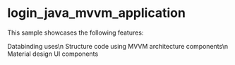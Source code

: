 # login_java_mvvm_application
This sample showcases the following features:

Databinding uses\n
Structure code using MVVM architecture components\n
Material design UI components
